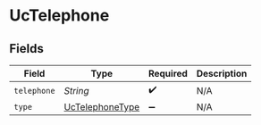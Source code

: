 # UcTelephone


## Fields

| Field                                                     | Type                                                      | Required                                                  | Description                                               |
| --------------------------------------------------------- | --------------------------------------------------------- | --------------------------------------------------------- | --------------------------------------------------------- |
| `telephone`                                               | *String*                                                  | :heavy_check_mark:                                        | N/A                                                       |
| `type`                                                    | [UcTelephoneType](../../models/shared/UcTelephoneType.md) | :heavy_minus_sign:                                        | N/A                                                       |